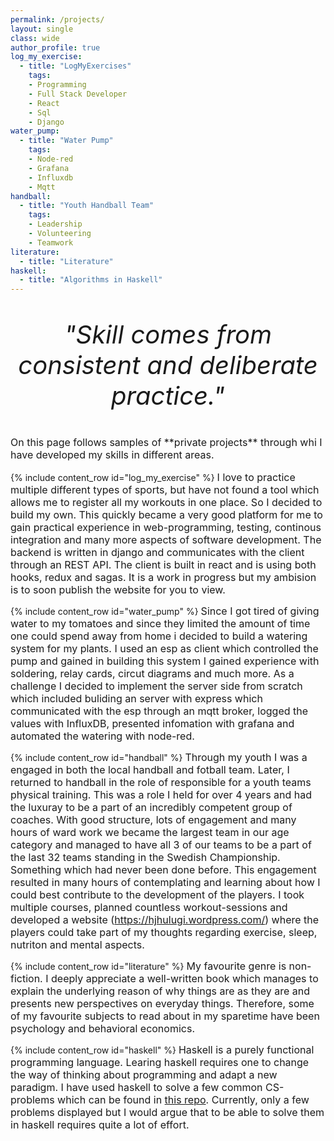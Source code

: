 ```yaml
---
permalink: /projects/
layout: single
class: wide
author_profile: true
log_my_exercise: 
  - title: "LogMyExercises"
    tags: 
    - Programming
    - Full Stack Developer 
    - React
    - Sql
    - Django
water_pump: 
  - title: "Water Pump"
    tags: 
    - Node-red
    - Grafana
    - Influxdb
    - Mqtt
handball:
  - title: "Youth Handball Team"
    tags: 
    - Leadership
    - Volunteering
    - Teamwork
literature:
  - title: "Literature"
haskell:
  - title: "Algorithms in Haskell"
---
```

<div style="text-align:center">
  <p style="font-size:40px; font-style:italic;">"Skill comes from consistent and deliberate practice."</p>
</div>
<p style="font-size: 16px;">On this page follows samples of **private projects** through whi I have developed my skills in different areas.</p>

{% include content_row id="log_my_exercise" %}
<span style="font-size: 16px; line-height: normal;">I love to practice multiple different types of sports, but have not found a tool which allows me to register all my workouts in one place. So I decided to build my own. This quickly became a very good platform for me to gain practical experience in web-programming, testing, continous integration and many more aspects of software development. The backend is written in django and communicates with the client through an REST API. The client is built in react and is using both hooks, redux and sagas. It is a work in progress but my ambision is to soon publish the website for you to view.</span>

  
{% include content_row id="water_pump" %}
<span style="font-size: 16px; line-height: normal;">Since I got tired of giving water to my tomatoes and since they limited the amount of time one could spend away from home i decided to build a watering system for my plants. I used an esp as client which controlled the pump and gained in building this system I gained experience with soldering, relay cards, circut diagrams and much more. As a challenge I decided to implement the server side from scratch which included buliding an server with express which communicated with the esp through an mqtt broker, logged the values with InfluxDB, presented infomation with grafana and automated the watering with node-red.</span>

{% include content_row id="handball" %}
<span style="font-size: 16px; line-height: normal;">Through my youth I was a engaged in both the local handball and fotball team. Later, I returned to handball in the role of responsible for a youth teams physical training. This was a role I held for over 4 years and had the luxuray to be a part of an incredibly competent group of coaches. With good structure, lots of engagement and many hours of ward work we became the largest team in our age category and managed to have all 3 of our teams to be a part of the last 32 teams standing in the Swedish Championship. Something which had never been done before. This engagement resulted in many hours of contemplating and learning about how I could best contribute to the development of the players. I took multiple courses, planned countless workout-sessions and developed a website (https://hjhulugi.wordpress.com/) where the players could take part of my thoughts regarding exercise, sleep, nutriton and mental aspects.</span>

{% include content_row id="literature" %}
<span style="font-size: 16px; line-height: normal;">My favourite genre is non-fiction. I deeply appreciate a well-written book which manages to explain the underlying reason of why things are as they are and presents new perspectives on everyday things. Therefore, some of my favourite subjects to read about in my sparetime have been psychology and behavioral economics.</span>

{% include content_row id="haskell" %}
<span style="font-size: 16px; line-height: normal;">Haskell is a purely functional programming language. Learing haskell requires one to change the way of thinking about programming and adapt a new paradigm. I have used haskell to solve a few common CS-problems which can be found in [this repo](https://github.com/Dojde/haskell-algorithms.git). Currently, only a few problems displayed but I would argue that to be able to solve them in haskell requires quite a lot of effort.</span>
